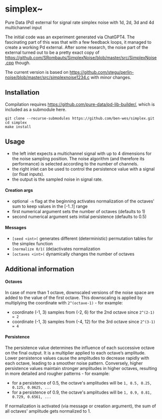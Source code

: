 # simplex~
Pure Data (Pd) external for signal rate simplex noise with 1d, 2d, 3d and 4d multichannel input

The initial code was an experiment generated via ChatGPT4. The fascinating part of this was that with a few feedback loops, it managed to create a working Pd external. After some research, the noise part of the external turned out to be a pretty exact copy of https://github.com/SRombauts/SimplexNoise/blob/master/src/SimplexNoise.cpp though.

The current version is based on https://github.com/stegu/perlin-noise/blob/master/src/simplexnoise1234.c with minor changes.

## Installation
Compilation requires https://github.com/pure-data/pd-lib-builder/, which is included as a submodule here.
~~~
git clone --recurse-submodules https://github.com/ben-wes/simplex.git
cd simplex
make install
~~~

## Usage
* the left inlet expects a multichannel signal with up to 4 dimensions for the noise sampling position. The noise algorithm (and therefore its performance) is selected according to the number of channels.
* the right inlet can be used to control the persistence value with a signal (or float inputs).
* the output is the sampled noise in signal rate.

#### Creation args
* optional `-n` flag at the beginning activates normalization of the octaves' sum to keep values in the [-1..1] range
* first numerical argument sets the number of octaves (defaults to 1)
* second numerical argument sets initial persistence (defaults to 0.5) 

#### Messages
* `[seed <int>(` generates different (deterministic) permutation tables for the simplex function
* `[normalize 0/1(` (de)activates normalization
* `[octaves <int>(` dynamically changes the number of octaves

## Additional information
#### Octaves
In case of more than 1 octave, downscaled versions of the noise space are added to the value of the first octave. This downscaling is applied by multiplying the coordinate with `2^(octave-1)` - for example:
* coordinate (-1, 3) samples from (-2, 6) for the 2nd octave since `2^(2-1) = 2`
* coordinate (-1, 3) samples from (-4, 12) for the 3rd octave since `2^(3-1) = 4`

#### Persistence
The persistence value determines the influence of each successive octave on the final output. It is a multiplier applied to each octave’s amplitude. Lower persistence values cause the amplitudes to decrease rapidly with each octave, leading to a smoother noise pattern. Conversely, higher persistence values maintain stronger amplitudes in higher octaves, resulting in more detailed and rougher patterns - for example:
* for a persistence of 0.5, the octave's amplitudes will be `1, 0.5, 0.25, 0.125, 0.0625, ...`
* for a persistence of 0.9, the octave's amplitudes will be `1, 0.9, 0.81, 0.729, 0.6561, ...`

If normalization is activated (via message or creation argument), the sum of all octaves' amplitude gets normalized to 1.

